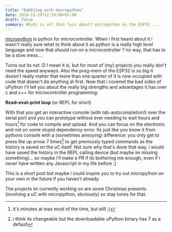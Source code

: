 ```yaml
---
title: "Dabbling with micropython"
date: 2019-11-18T12:10:00+01:00
draft: false
summary: Whats is all that fuss about? micropython on the ESP32 ... 
---
```

[micropython](https://micropython.org/) is python for microcontroller. When i first heard about it i wasn't really sure what to think about it as python is a really high level language and now that should run on a microcontroller ? no way, that has to be a slow mess...

Turns out its not :D
I mean it is, but for most of (my) projects you really don't need the speed anyways. Also the prog-mem of the ESP32 is so big it doesn't really matter that more than one quarter of it is now occupied with code that doesn't do anything at first. Now that i covered the bad sides of uPython i'll tell you about the really big strengths and advantages it has over c and c++ for microcontroller programming:

**Read–eval–print loop**
(or REPL for short)

With that you get an interactive console (with tab-autocompletion!) over the serial port and you can prototype without ever needing to wait hours and hours[^1] for code to compile and upload. And you can focus on the electronic and not on some stupid dependency error. Its just like you know it from pythons console with a (sometimes annoying) difference: you only get to press the up arrow 7 times[^2] to get previously typed commands as the history is saved on the uC itself. Not sure why that's done that way, i would have saved the history in the REPL calling device (but maybe im missing something)... so maybe i'll make a PR if its bothering me enough, even if i never have written any Javascript in my life before ;)

This is a short post but maybe i could inspire you to try out micropython on your own in the future if you haven't already.

The projects im currently working on are some Christmas presents (involving a uC with micropython, obviously) so stay tunes for that.

[^1]: it's minutes at max most of the time, but still ;)
[^2]: i think its changeable but the downloadable uPython binary has 7 as a default
